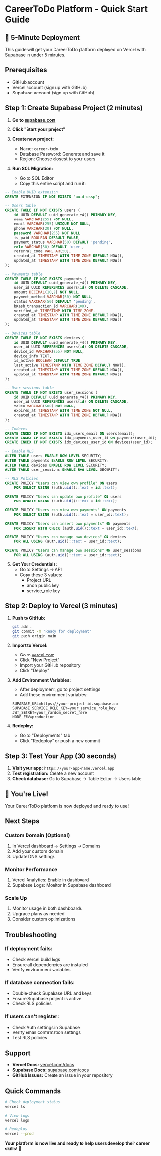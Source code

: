 # CareerToDo Platform - Quick Start Guide

## 🚀 5-Minute Deployment

This guide will get your CareerToDo platform deployed on Vercel with Supabase in under 5 minutes.

## Prerequisites
- GitHub account
- Vercel account (sign up with GitHub)
- Supabase account (sign up with GitHub)

## Step 1: Create Supabase Project (2 minutes)

1. **Go to [supabase.com](https://supabase.com)**
2. **Click "Start your project"**
3. **Create new project:**
   - Name: `career-todo`
   - Database Password: Generate and save it
   - Region: Choose closest to your users

4. **Run SQL Migration:**
   - Go to SQL Editor
   - Copy this entire script and run it:

```sql
-- Enable UUID extension
CREATE EXTENSION IF NOT EXISTS "uuid-ossp";

-- Users table
CREATE TABLE IF NOT EXISTS users (
    id UUID DEFAULT uuid_generate_v4() PRIMARY KEY,
    name VARCHAR(255) NOT NULL,
    email VARCHAR(255) UNIQUE NOT NULL,
    phone VARCHAR(20) NOT NULL,
    password VARCHAR(255) NOT NULL,
    is_paid BOOLEAN DEFAULT FALSE,
    payment_status VARCHAR(50) DEFAULT 'pending',
    role VARCHAR(50) DEFAULT 'user',
    referral_code VARCHAR(50),
    created_at TIMESTAMP WITH TIME ZONE DEFAULT NOW(),
    updated_at TIMESTAMP WITH TIME ZONE DEFAULT NOW()
);

-- Payments table
CREATE TABLE IF NOT EXISTS payments (
    id UUID DEFAULT uuid_generate_v4() PRIMARY KEY,
    user_id UUID REFERENCES users(id) ON DELETE CASCADE,
    amount DECIMAL(10,2) NOT NULL,
    payment_method VARCHAR(50) NOT NULL,
    status VARCHAR(50) DEFAULT 'pending',
    bKash_transaction_id VARCHAR(100),
    verified_at TIMESTAMP WITH TIME ZONE,
    created_at TIMESTAMP WITH TIME ZONE DEFAULT NOW(),
    updated_at TIMESTAMP WITH TIME ZONE DEFAULT NOW()
);

-- Devices table
CREATE TABLE IF NOT EXISTS devices (
    id UUID DEFAULT uuid_generate_v4() PRIMARY KEY,
    user_id UUID REFERENCES users(id) ON DELETE CASCADE,
    device_id VARCHAR(255) NOT NULL,
    device_info TEXT,
    is_active BOOLEAN DEFAULT TRUE,
    last_active TIMESTAMP WITH TIME ZONE DEFAULT NOW(),
    created_at TIMESTAMP WITH TIME ZONE DEFAULT NOW(),
    updated_at TIMESTAMP WITH TIME ZONE DEFAULT NOW()
);

-- User sessions table
CREATE TABLE IF NOT EXISTS user_sessions (
    id UUID DEFAULT uuid_generate_v4() PRIMARY KEY,
    user_id UUID REFERENCES users(id) ON DELETE CASCADE,
    token VARCHAR(500) NOT NULL,
    expires_at TIMESTAMP WITH TIME ZONE NOT NULL,
    created_at TIMESTAMP WITH TIME ZONE DEFAULT NOW()
);

-- Indexes
CREATE INDEX IF NOT EXISTS idx_users_email ON users(email);
CREATE INDEX IF NOT EXISTS idx_payments_user_id ON payments(user_id);
CREATE INDEX IF NOT EXISTS idx_devices_user_id ON devices(user_id);

-- Enable RLS
ALTER TABLE users ENABLE ROW LEVEL SECURITY;
ALTER TABLE payments ENABLE ROW LEVEL SECURITY;
ALTER TABLE devices ENABLE ROW LEVEL SECURITY;
ALTER TABLE user_sessions ENABLE ROW LEVEL SECURITY;

-- RLS Policies
CREATE POLICY "Users can view own profile" ON users
    FOR SELECT USING (auth.uid()::text = id::text);

CREATE POLICY "Users can update own profile" ON users
    FOR UPDATE USING (auth.uid()::text = id::text);

CREATE POLICY "Users can view own payments" ON payments
    FOR SELECT USING (auth.uid()::text = user_id::text);

CREATE POLICY "Users can insert own payments" ON payments
    FOR INSERT WITH CHECK (auth.uid()::text = user_id::text);

CREATE POLICY "Users can manage own devices" ON devices
    FOR ALL USING (auth.uid()::text = user_id::text);

CREATE POLICY "Users can manage own sessions" ON user_sessions
    FOR ALL USING (auth.uid()::text = user_id::text);
```

5. **Get Your Credentials:**
   - Go to Settings → API
   - Copy these 3 values:
     - Project URL
     - anon public key  
     - service_role key

## Step 2: Deploy to Vercel (3 minutes)

1. **Push to GitHub:**
   ```bash
   git add .
   git commit -m "Ready for deployment"
   git push origin main
   ```

2. **Import to Vercel:**
   - Go to [vercel.com](https://vercel.com)
   - Click "New Project"
   - Import your GitHub repository
   - Click "Deploy"

3. **Add Environment Variables:**
   - After deployment, go to project settings
   - Add these environment variables:

   ```
   SUPABASE_URL=https://your-project-id.supabase.co
   SUPABASE_SERVICE_ROLE_KEY=your_service_role_key
   JWT_SECRET=your_random_secret_here
   NODE_ENV=production
   ```

4. **Redeploy:**
   - Go to "Deployments" tab
   - Click "Redeploy" or push a new commit

## Step 3: Test Your App (30 seconds)

1. **Visit your app:** `https://your-app-name.vercel.app`
2. **Test registration:** Create a new account
3. **Check database:** Go to Supabase → Table Editor → Users table

## 🎉 You're Live!

Your CareerToDo platform is now deployed and ready to use!

## Next Steps

### Custom Domain (Optional)
1. In Vercel dashboard → Settings → Domains
2. Add your custom domain
3. Update DNS settings

### Monitor Performance
1. Vercel Analytics: Enable in dashboard
2. Supabase Logs: Monitor in Supabase dashboard

### Scale Up
1. Monitor usage in both dashboards
2. Upgrade plans as needed
3. Consider custom optimizations

## Troubleshooting

### If deployment fails:
- Check Vercel build logs
- Ensure all dependencies are installed
- Verify environment variables

### If database connection fails:
- Double-check Supabase URL and keys
- Ensure Supabase project is active
- Check RLS policies

### If users can't register:
- Check Auth settings in Supabase
- Verify email confirmation settings
- Test RLS policies

## Support

- **Vercel Docs:** [vercel.com/docs](https://vercel.com/docs)
- **Supabase Docs:** [supabase.com/docs](https://supabase.com/docs)
- **GitHub Issues:** Create an issue in your repository

## Quick Commands

```bash
# Check deployment status
vercel ls

# View logs
vercel logs

# Redeploy
vercel --prod
```

**Your platform is now live and ready to help users develop their career skills! 🚀**